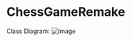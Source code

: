 # ChessGameRemake
Class Diagram: ![image](https://user-images.githubusercontent.com/80387511/199641755-04cd6a4c-5556-4634-94c6-3adebfb40a57.png)
